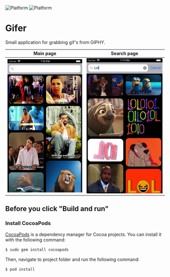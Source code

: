 ![Platform](https://img.shields.io/badge/platform-ios-lightgrey.svg)
![Platform](https://img.shields.io/badge/language-Swift%203.0-green.svg)

# Gifer
Small application for grabbing gif's from GIPHY.

Main page             |  Search page
:-------------------------:|:-------------------------:
<img src="https://github.com/Sinity0/Gifer/blob/master/Gifer%20screenshots/01.png" width="300">  |  <img src="https://github.com/Sinity0/Gifer/blob/master/Gifer%20screenshots/02.png" width="300">

## Before you click "Build and run"

### Install CocoaPods

[CocoaPods](http://cocoapods.org) is a dependency manager for Cocoa projects. You can install it with the following command:

```bash
$ sudo gem install cocoapods
```

Then, navigate to project folder and run the following command:

```bash
$ pod install
```
